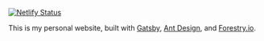 [![Netlify Status](https://api.netlify.com/api/v1/badges/8d661349-ee3c-4fc9-9359-2c73ceacddde/deploy-status)](https://app.netlify.com/sites/eager-neumann-aecfa3/deploys)

This is my personal website, built with [Gatsby](https://www.gatsbyjs.org/), [Ant Design](https://ant.design/), and [Forestry.io](https://forestry.io/).